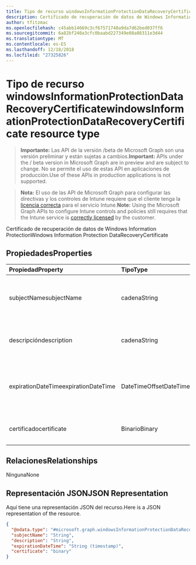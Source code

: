 ```yaml
---
title: Tipo de recurso windowsInformationProtectionDataRecoveryCertificate
description: Certificado de recuperación de datos de Windows Information Protection
author: tfitzmac
ms.openlocfilehash: c45abb14669c3cf67571748a9da7d62bed037ff6
ms.sourcegitcommit: 6a82bf240a3cfc0baabd227349e08a08311e3d44
ms.translationtype: MT
ms.contentlocale: es-ES
ms.lasthandoff: 12/18/2018
ms.locfileid: "27325826"
---
```

# <a name="windowsinformationprotectiondatarecoverycertificate-resource-type"></a><span data-ttu-id="deb36-103">Tipo de recurso windowsInformationProtectionDataRecoveryCertificate</span><span class="sxs-lookup"><span data-stu-id="deb36-103">windowsInformationProtectionDataRecoveryCertificate resource type</span></span>

> <span data-ttu-id="deb36-104">**Importante:** Las API de la versión /beta de Microsoft Graph son una versión preliminar y están sujetas a cambios.</span><span class="sxs-lookup"><span data-stu-id="deb36-104">**Important:** APIs under the / beta version in Microsoft Graph are in preview and are subject to change.</span></span> <span data-ttu-id="deb36-105">No se permite el uso de estas API en aplicaciones de producción.</span><span class="sxs-lookup"><span data-stu-id="deb36-105">Use of these APIs in production applications is not supported.</span></span>

> <span data-ttu-id="deb36-106">**Nota:** El uso de las API de Microsoft Graph para configurar las directivas y los controles de Intune requiere que el cliente tenga la [licencia correcta](https://go.microsoft.com/fwlink/?linkid=839381) para el servicio Intune.</span><span class="sxs-lookup"><span data-stu-id="deb36-106">**Note:** Using the Microsoft Graph APIs to configure Intune controls and policies still requires that the Intune service is [correctly licensed](https://go.microsoft.com/fwlink/?linkid=839381) by the customer.</span></span>

<span data-ttu-id="deb36-107">Certificado de recuperación de datos de Windows Information Protection</span><span class="sxs-lookup"><span data-stu-id="deb36-107">Windows Information Protection DataRecoveryCertificate</span></span>
## <a name="properties"></a><span data-ttu-id="deb36-108">Propiedades</span><span class="sxs-lookup"><span data-stu-id="deb36-108">Properties</span></span>
|<span data-ttu-id="deb36-109">Propiedad</span><span class="sxs-lookup"><span data-stu-id="deb36-109">Property</span></span>|<span data-ttu-id="deb36-110">Tipo</span><span class="sxs-lookup"><span data-stu-id="deb36-110">Type</span></span>|<span data-ttu-id="deb36-111">Descripción</span><span class="sxs-lookup"><span data-stu-id="deb36-111">Description</span></span>|
|:---|:---|:---|
|<span data-ttu-id="deb36-112">subjectName</span><span class="sxs-lookup"><span data-stu-id="deb36-112">subjectName</span></span>|<span data-ttu-id="deb36-113">cadena</span><span class="sxs-lookup"><span data-stu-id="deb36-113">String</span></span>|<span data-ttu-id="deb36-114">Nombre de asunto del certificado para la recuperación de datos</span><span class="sxs-lookup"><span data-stu-id="deb36-114">Data recovery Certificate subject name</span></span>|
|<span data-ttu-id="deb36-115">descripción</span><span class="sxs-lookup"><span data-stu-id="deb36-115">description</span></span>|<span data-ttu-id="deb36-116">cadena</span><span class="sxs-lookup"><span data-stu-id="deb36-116">String</span></span>|<span data-ttu-id="deb36-117">Descripción del certificado para la recuperación de datos</span><span class="sxs-lookup"><span data-stu-id="deb36-117">Data recovery Certificate description</span></span>|
|<span data-ttu-id="deb36-118">expirationDateTime</span><span class="sxs-lookup"><span data-stu-id="deb36-118">expirationDateTime</span></span>|<span data-ttu-id="deb36-119">DateTimeOffset</span><span class="sxs-lookup"><span data-stu-id="deb36-119">DateTimeOffset</span></span>|<span data-ttu-id="deb36-120">Fecha y hora de expiración del certificado para la recuperación de datos</span><span class="sxs-lookup"><span data-stu-id="deb36-120">Data recovery Certificate expiration datetime</span></span>|
|<span data-ttu-id="deb36-121">certificado</span><span class="sxs-lookup"><span data-stu-id="deb36-121">certificate</span></span>|<span data-ttu-id="deb36-122">Binario</span><span class="sxs-lookup"><span data-stu-id="deb36-122">Binary</span></span>|<span data-ttu-id="deb36-123">Certificado para la recuperación de datos</span><span class="sxs-lookup"><span data-stu-id="deb36-123">Data recovery Certificate</span></span>|

## <a name="relationships"></a><span data-ttu-id="deb36-124">Relaciones</span><span class="sxs-lookup"><span data-stu-id="deb36-124">Relationships</span></span>
<span data-ttu-id="deb36-125">Ninguna</span><span class="sxs-lookup"><span data-stu-id="deb36-125">None</span></span>
## <a name="json-representation"></a><span data-ttu-id="deb36-126">Representación JSON</span><span class="sxs-lookup"><span data-stu-id="deb36-126">JSON Representation</span></span>
<span data-ttu-id="deb36-127">Aquí tiene una representación JSON del recurso.</span><span class="sxs-lookup"><span data-stu-id="deb36-127">Here is a JSON representation of the resource.</span></span>
<!-- {
  "blockType": "resource",
  "@odata.type": "microsoft.graph.windowsInformationProtectionDataRecoveryCertificate"
}
-->
``` json
{
  "@odata.type": "#microsoft.graph.windowsInformationProtectionDataRecoveryCertificate",
  "subjectName": "String",
  "description": "String",
  "expirationDateTime": "String (timestamp)",
  "certificate": "binary"
}
```






